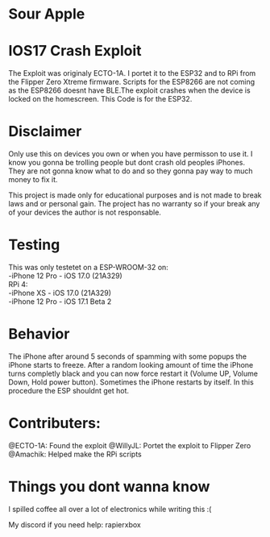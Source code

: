 # Sour Apple
# IOS17 Crash Exploit
The Exploit was originaly ECTO-1A. I portet it to the ESP32 and to RPi from the Flipper Zero Xtreme firmware. Scripts for the ESP8266 are not coming as the ESP8266 doesnt have BLE.The exploit crashes when the device is locked on the homescreen. This Code is for the ESP32.
# Disclaimer
Only use this on devices you own or when you have permisson to use it. I know you gonna be trolling people but dont crash old peoples iPhones. They are not gonna know what to do and so they gonna pay way to much money to fix it.

This project is made only for educational purposes and is not made to break laws and or personal gain. The project has no warranty so if your break any of your devices the author is not responsable.
# Testing
This was only testetet on a ESP-WROOM-32 on: <br>
-iPhone 12 Pro - iOS 17.0 (21A329)<br>
RPi 4: <br>
-iPhone XS - iOS 17.0 (21A329)<br>
-iPhone 12 Pro - iOS 17.1 Beta 2
# Behavior
The iPhone after around 5 seconds of spamming with some popups the iPhone starts to freeze. After a random looking amount of time the iPhone turns completly black and you can now force restart it (Volume UP, Volume Down, Hold power button). Sometimes the iPhone restarts by itself. In this procedure the ESP shouldnt get hot.
# Contributers:
@ECTO-1A: Found the exploit
@WillyJL: Portet the exploit to Flipper Zero
@Amachik: Helped make the RPi scripts
# Things you dont wanna know
I spilled coffee all over a lot of electronics while writing this :(


My discord if you need help: rapierxbox
